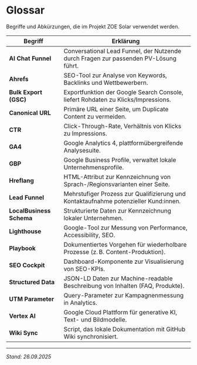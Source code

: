 # Glossar

Begriffe und Abkürzungen, die im Projekt ZOE Solar verwendet werden.

| Begriff | Erklärung |
| --- | --- |
| **AI Chat Funnel** | Conversational Lead Funnel, der Nutzende durch Fragen zur passenden PV-Lösung führt. |
| **Ahrefs** | SEO-Tool zur Analyse von Keywords, Backlinks und Wettbewerbern. |
| **Bulk Export (GSC)** | Exportfunktion der Google Search Console, liefert Rohdaten zu Klicks/Impressions. |
| **Canonical URL** | Primäre URL einer Seite, um Duplicate Content zu vermeiden. |
| **CTR** | Click-Through-Rate, Verhältnis von Klicks zu Impressions. |
| **GA4** | Google Analytics 4, plattformübergreifende Analysesuite. |
| **GBP** | Google Business Profile, verwaltet lokale Unternehmensprofile. |
| **Hreflang** | HTML-Attribut zur Kennzeichnung von Sprach-/Regionsvarianten einer Seite. |
| **Lead Funnel** | Mehrstufiger Prozess zur Qualifizierung und Kontaktaufnahme potenzieller Kund:innen. |
| **LocalBusiness Schema** | Strukturierte Daten zur Kennzeichnung lokaler Unternehmen. |
| **Lighthouse** | Google-Tool zur Messung von Performance, Accessibility, SEO. |
| **Playbook** | Dokumentiertes Vorgehen für wiederholbare Prozesse (z. B. Content-Produktion). |
| **SEO Cockpit** | Dashboard-Komponente zur Visualisierung von SEO-KPIs. |
| **Structured Data** | JSON-LD Daten zur Machine-readable Beschreibung von Inhalten (FAQ, Produkte). |
| **UTM Parameter** | Query-Parameter zur Kampagnenmessung in Analytics. |
| **Vertex AI** | Google Cloud Plattform für generative KI, Text- und Bildmodelle. |
| **Wiki Sync** | Script, das lokale Dokumentation mit GitHub Wiki synchronisiert. |

---
_Stand: 26.09.2025_